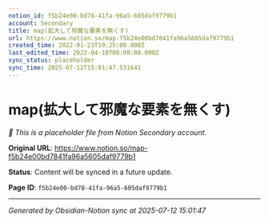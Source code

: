 ```yaml
---
notion_id: f5b24e00-bd78-41fa-96a5-605daf9779b1
account: Secondary
title: map(拡大して邪魔な要素を無くす)
url: https://www.notion.so/map-f5b24e00bd7841fa96a5605daf9779b1
created_time: 2022-01-23T19:25:00.000Z
last_edited_time: 2022-04-10T08:08:00.000Z
sync_status: placeholder
sync_time: 2025-07-12T15:01:47.531641
---
```


# map(拡大して邪魔な要素を無くす)

*🔄 This is a placeholder file from Notion Secondary account.*

**Original URL**: https://www.notion.so/map-f5b24e00bd7841fa96a5605daf9779b1

**Status**: Content will be synced in a future update.

**Page ID**: `f5b24e00-bd78-41fa-96a5-605daf9779b1`

---

*Generated by Obsidian-Notion sync at 2025-07-12 15:01:47*
